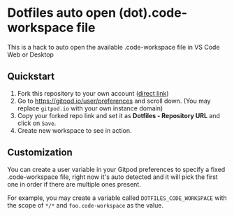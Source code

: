 # Dotfiles auto open (dot).code-workspace file

This is a hack to auto open the available .code-workspace file in VS Code Web or Desktop

## Quickstart

1. Fork this repository to your own account ([direct link](https://github.com/gitpod-samples/dotfiles.open_code_workspace/fork))
2. Go to https://gitpod.io/user/preferences and scroll down. (You may replace `gitpod.io` with your own instance domain)
3. Copy your forked repo link and set it as **Dotfiles - Repository URL** and click on `Save`.
4. Create new workspace to see in action.

## Customization

You can create a user variable in your Gitpod preferences to specify a fixed .code-workspace file, right now it's auto detected and it will pick the first one in order if there are multiple ones present.

For example, you may create a variable called `DOTFILES_CODE_WORKSPACE` with the scope of `*/*` and `foo.code-workspace` as the value.
